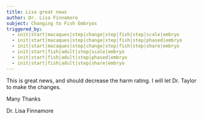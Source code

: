 ```yaml
---
title: Lisa great news
author: Dr. Lisa Finnamore
subject: Changing to Fish Embryos
triggered_by:
  - init|start|macaques|step|change|step|fish|step|scale|embryo
  - init|start|macaques|step|change|step|fish|step|phased|embryo
  - init|start|macaques|step|change|step|fish|step|share|embryo
  - init|start|fish|adult|step|scale|embryo
  - init|start|fish|adult|step|phased|embryo
  - init|start|fish|adult|step|share|embryo
---
```


This is great news, and should decrease the harm rating. I will let Dr. Taylor to make the changes.

Many Thanks

Dr. Lisa Finnamore
